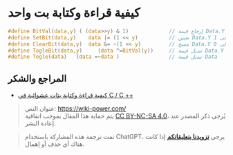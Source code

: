 # كيفية قراءة وكتابة بت واحد

```c
#define BitVal(data,y) ( (data>>y) & 1)             // إرجاع قيمة Data.Y
#define SetBit(data,y)    data |= (1 << y)          // تعيين Data.Y إلى 1
#define ClearBit(data,y)  data &= ~(1 << y)         // مسح Data.Y إلى 0
#define TogleBit(data,y)     (data ^=BitVal(y))     // تبديل قيمة Data.Y
#define Togle(data)   (data =~data )                // تبديل قيمة Data
```

## المراجع والشكر

- [كيفية قراءة وكتابة بتات عشوائية في C / C ++](https://stackoverflow.com/questions/11815894/how-to-read-write-arbitrary-bits-in-c-c)

> عنوان النص: <https://wiki-power.com/>  
> يتم حماية هذا المقال بموجب اتفاقية [CC BY-NC-SA 4.0](https://creativecommons.org/licenses/by/4.0/deed.zh)، يُرجى ذكر المصدر عند إعادة النشر.

> تمت ترجمة هذه المشاركة باستخدام ChatGPT، يرجى [**تزويدنا بتعليقاتكم**](https://github.com/linyuxuanlin/Wiki_MkDocs/issues/new) إذا كانت هناك أي حذف أو إهمال.